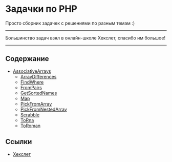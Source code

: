 # Задачки по PHP
 Просто сборник задачек с решениями по разным темам :)

 ---

 Большинство задач взял в онлайн-школе Хекслет, спасибо им большое!

 ---
## Содержание
* [AssociativeArrays](src/AssociativeArrays)
   * [ArrayDifferences](src/AssociativeArrays/ArrayDifferences.php)
   * [FindWhere](src/AssociativeArrays/FindWhere.php)
   * [FromPairs](src/AssociativeArrays/FromPairs.php)
   * [GetSortedNames](src/AssociativeArrays/GetSortedNames.php)
   * [Map](src/AssociativeArrays/Map.php)
   * [PickFromArray](src/AssociativeArrays/PickFromArray.php)
   * [PickFromNestedArray](src/AssociativeArrays/PickFromNestedArray.php)
   * [Scrabble](src/AssociativeArrays/Scrabble.php)
   * [ToRna](src/AssociativeArrays/ToRna.php)
   * [ToRoman](src/AssociativeArrays/ToRoman.php)
   
 ## Ссылки
 * [Хекслет](https://ru.hexlet.io)
